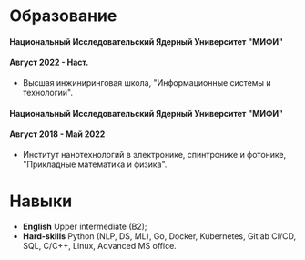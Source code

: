 # Образование
#### Национальный Исследовательский Ядерный Университет "МИФИ"
#### Август 2022 - Наст.
- Высшая инжиниринговая школа, "Информационные системы и технологии".

#### Национальный Исследовательский Ядерный Университет "МИФИ" 
#### Август 2018 - Май 2022
- Институт нанотехнологий в электронике, спинтронике и фотонике, "Прикладные математика и физика".

# Навыки
- **English** Upper intermediate (B2);
- **Hard-skills** Python (NLP, DS, ML), Go, Docker, Kubernetes, Gitlab CI/CD, SQL, C/C++, Linux, Advanced MS office.
